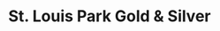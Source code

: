---
title: "St. Louis Park Gold & Silver"
url: /saint-louis-park/st-louis-park-gold-and-silver/
shop: jewelry
---